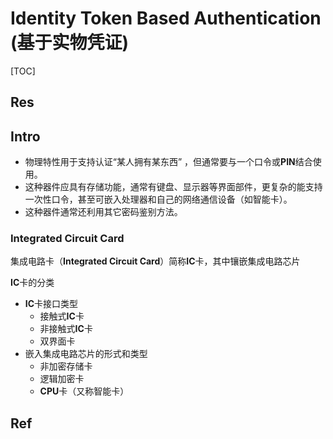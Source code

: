 # Identity Token Based Authentication (基于实物凭证)

[TOC]



## Res


## Intro
- 物理特性用于支持认证“某人拥有某东西” ，但通常要与一个口令或**PIN**结合使用。
- 这种器件应具有存储功能，通常有键盘、显示器等界面部件，更复杂的能支持一次性口令，甚至可嵌入处理器和自己的网络通信设备（如智能卡）。
- 这种器件通常还利用其它密码鉴别方法。

### Integrated Circuit Card
集成电路卡（**Integrated Circuit Card**）简称**IC**卡，其中镶嵌集成电路芯片

**IC**卡的分类
- **IC**卡接口类型
	- 接触式**IC**卡
	- 非接触式**IC**卡
	- 双界面卡
- 嵌入集成电路芯片的形式和类型
	- 非加密存储卡
	- 逻辑加密卡
	- **CPU**卡（又称智能卡）


## Ref

